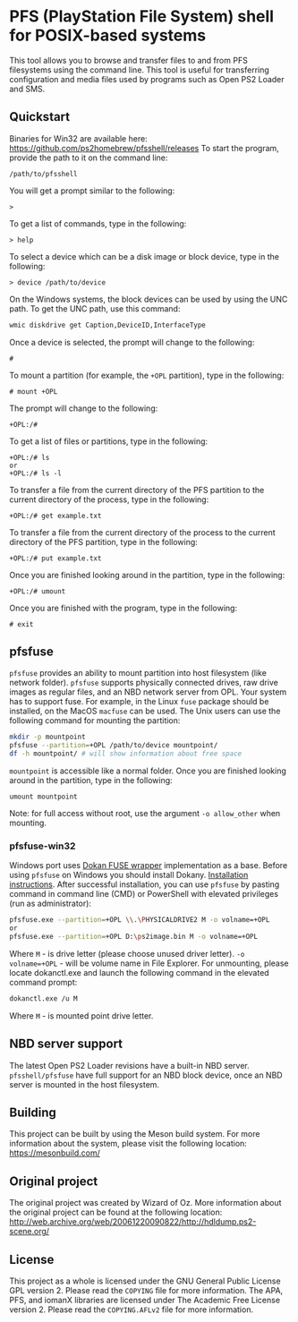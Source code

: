 # PFS (PlayStation File System) shell for POSIX-based systems

This tool allows you to browse and transfer files to and from PFS filesystems
using the command line.
This tool is useful for transferring configuration and media files used by
programs such as Open PS2 Loader and SMS.

## Quickstart

Binaries for Win32 are available here: <https://github.com/ps2homebrew/pfsshell/releases>
To start the program, provide the path to it on the command line:

    /path/to/pfsshell

You will get a prompt similar to the following:

    >

To get a list of commands, type in the following:

    > help

To select a device which can be a disk image or block device, type in the following:

    > device /path/to/device

On the Windows systems, the block devices can be used by using the UNC path. To get the UNC path, use this command:

```cmd
wmic diskdrive get Caption,DeviceID,InterfaceType
```

Once a device is selected, the prompt will change to the following:

    #

To mount a partition (for example, the `+OPL` partition), type in the following:

    # mount +OPL

The prompt will change to the following:

    +OPL:/#

To get a list of files or partitions, type in the following:

    +OPL:/# ls
    or
    +OPL:/# ls -l

To transfer a file from the current directory of the PFS partition to the current directory of the process, type in the following:

    +OPL:/# get example.txt

To transfer a file from the current directory of the process to the current directory of the PFS partition, type in the following:

    +OPL:/# put example.txt

Once you are finished looking around in the partition, type in the following:

    +OPL:/# umount

Once you are finished with the program, type in the following:

    # exit

## pfsfuse

`pfsfuse` provides an ability to mount partition into host filesystem (like network folder).
`pfsfuse` supports physically connected drives, raw drive images as regular files, and an NBD network server from OPL.
Your system has to support fuse. For example, in the Linux `fuse` package should be installed, on the MacOS `macfuse` can be used.
The Unix users can use the following command for mounting the partition:

```sh
mkdir -p mountpoint
pfsfuse --partition=+OPL /path/to/device mountpoint/
df -h mountpoint/ # will show information about free space
```

`mountpoint` is accessible like a normal folder. Once you are finished looking around in the partition, type in the following:

    umount mountpoint

Note: for full access without root, use the argument `-o allow_other` when mounting.

### pfsfuse-win32 ###

Windows port uses [Dokan FUSE wrapper](https://github.com/dokan-dev/dokany) implementation as a base. Before using `pfsfuse` on Windows you should install Dokany. [Installation instructions](https://github.com/dokan-dev/dokany/wiki/Installation). After successful installation, you can use `pfsfuse` by pasting command in command line (CMD) or PowerShell with elevated privileges (run as administrator):
```sh
pfsfuse.exe --partition=+OPL \\.\PHYSICALDRIVE2 M -o volname=+OPL
or
pfsfuse.exe --partition=+OPL D:\ps2image.bin M -o volname=+OPL
```

Where `M` - is drive letter (please choose unused driver letter). `-o volname=+OPL` - will be volume name in File Explorer.
For unmounting, please locate dokanctl.exe and launch the following command in the elevated command prompt:
```sh
dokanctl.exe /u M
```
Where `M` - is mounted point drive letter.

## NBD server support

The latest Open PS2 Loader revisions have a built-in NBD server. `pfsshell/pfsfuse` have full support for an NBD block device, once an NBD server is mounted in the host filesystem.

## Building

This project can be built by using the Meson build system. For more information
about the system, please visit the following location: <https://mesonbuild.com/>

## Original project

The original project was created by Wizard of Oz. More information about the original project can be found at the following location:
<http://web.archive.org/web/20061220090822/http://hdldump.ps2-scene.org/>

## License

This project as a whole is licensed under the GNU General Public License GPL
version 2. Please read the `COPYING` file for more information.
The APA, PFS, and iomanX libraries are licensed under The Academic Free
License version 2. Please read the `COPYING.AFLv2` file for more information.
